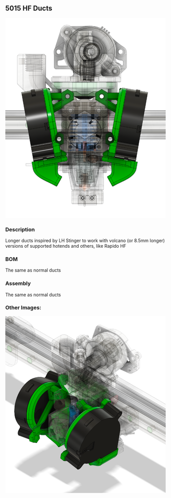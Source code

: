 ## 5015 HF Ducts

<img src="./Images/Front.png"/>

### Description

Longer ducts inspired by LH Stinger to work with volcano (or 8.5mm longer) versions of supported hotends and others, like Rapido HF

### BOM

The same as normal ducts

### Assembly

The same as normal ducts

### Other Images:

<img src="./Images/Angle.png"/>
